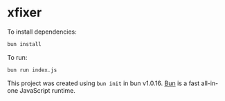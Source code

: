 # xfixer

To install dependencies:

```bash
bun install
```

To run:

```bash
bun run index.js
```

This project was created using `bun init` in bun v1.0.16. [Bun](https://bun.sh) is a fast all-in-one JavaScript runtime.
